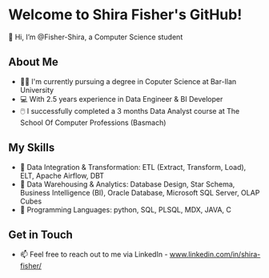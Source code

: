 # Welcome to Shira Fisher's GitHub!
👋 Hi, I’m @Fisher-Shira, a Computer Science student
## About Me
- 👩‍🎓 I'm currently pursuing a degree in Coputer Science at Bar-Ilan University
- 💻 With 2.5 years experience in Data Engineer & BI Developer
- 🖱️ I successfully completed a 3 months Data Analyst course at The School Of Computer Professions (Basmach)
## My Skills
- 💾 Data Integration & Transformation: ETL (Extract, Transform, Load), ELT, Apache Airflow, DBT
- 💾 Data Warehousing & Analytics: Database Design, Star Schema, Business Intelligence (BI), Oracle Database, Microsoft SQL Server, OLAP Cubes
- 💬 Programming Languages: python, SQL, PLSQL, MDX, JAVA, C
## Get in Touch
- 📫 Feel free to reach out to me via LinkedIn - www.linkedin.com/in/shira-fisher/
